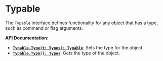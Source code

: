 # Typable

The `Typable` interface defines functionality for any object
that has a type, such as command or flag arguments.

**API Documentation:**

- [**`Typable.Type(t: Types): Typable`**](#): Sets the type for the object.
- [**`Typable.Type(): Types`**](#): Gets the type of the object.